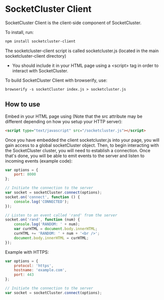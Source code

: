 SocketCluster Client
======

SocketCluster Client is the client-side component of SocketCluster.

To install, run:

```bash
npm install socketcluster-client
```

The socketcluster-client script is called socketcluster.js (located in the main socketcluster-client directory) 
- You should include it in your HTML page using a &lt;script&gt; tag in order to interact with SocketCluster.

To build SocketCluster Client with browserify, use:

```
browserify -s socketCluster index.js > socketcluster.js
```

## How to use

Embed in your HTML page using (Note that the src attribute may be different depending on how you setup your HTTP server):

```html
<script type="text/javascript" src="/socketcluster.js"></script>
```

Once you have embedded the client socketcluster.js into your page, you will gain access to a global socketCluster object.
Then, to begin interacting with the SocketCluster cluster, you will need to establish a connection.
Once that's done, you will be able to emit events to the server and listen to incoming events (example code):

```js
var options = {
    port: 8000
};

// Initiate the connection to the server
var socket = socketCluster.connect(options);
socket.on('connect', function () {
    console.log('CONNECTED');
});

// Listen to an event called 'rand' from the server
socket.on('rand', function (num) {
    console.log('RANDOM: ' + num);
    var curHTML = document.body.innerHTML;
    curHTML += 'RANDOM: ' + num + '<br />';
    document.body.innerHTML = curHTML;
});
```

Example with HTTPS:

```js
var options = {
    protocol: 'https',
    hostname: 'example.com',
    port: 443
};

// Initiate the connection to the server
var socket = socketCluster.connect(options);
```